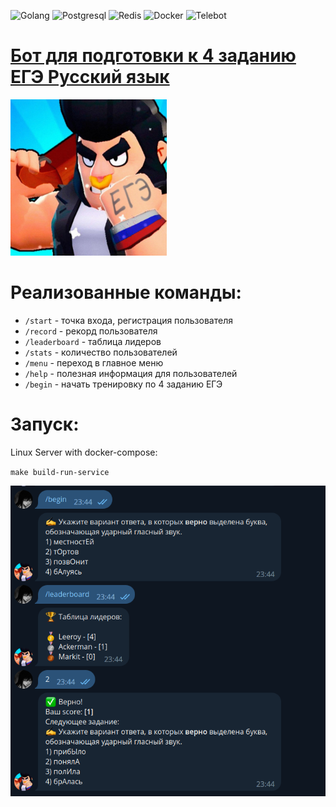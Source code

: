 ![Golang](https://img.shields.io/badge/-Golang-090909?style=for-the-badge&logo=go&logoColor=47C5FB)
![Postgresql](https://img.shields.io/badge/-PostgreSQL-090909?style=for-the-badge&logo=postgresql&logoColor=097CDB)
![Redis](https://img.shields.io/badge/-Redis-090909?style=for-the-badge&logo=redis&logoColor=F8C52C)
![Docker](https://img.shields.io/badge/-Docker-090909?style=for-the-badge&logo=docker&logoColor=F88C00)
![Telebot](https://img.shields.io/badge/-Telebot-090909?style=for-the-badge&logo=telegram&logoColor=E9D54D)

# [Бот для подготовки к 4 заданию ЕГЭ Русский язык](https://t.me/ege_russian_full_bot)

<img src="./images/icon.jpg" width="250">

# Реализованные команды:

* `/start` - точка входа, регистрация пользователя
* `/record` - рекорд пользователя
* `/leaderboard` - таблица лидеров
* `/stats` - количество пользователей
* `/menu` - переход в главное меню
* `/help` - полезная информация для пользователей
* `/begin` - начать тренировку по 4 заданию ЕГЭ

# Запуск:

Linux Server with docker-compose:

`make build-run-service`

![Gameplay](./images/gameplay.png)





